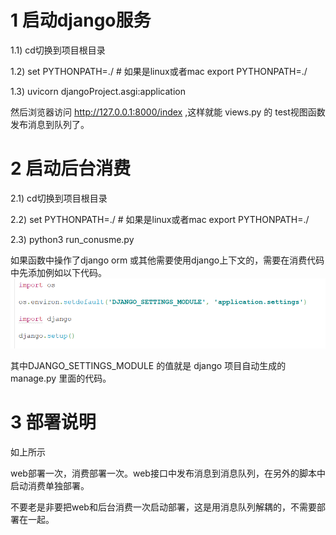 # 1 启动django服务

1.1) cd切换到项目根目录 

1.2) set  PYTHONPATH=./       # 如果是linux或者mac  export PYTHONPATH=./ 

1.3) uvicorn djangoProject.asgi:application


然后浏览器访问 http://127.0.0.1:8000/index  ,这样就能 views.py 的 test视图函数发布消息到队列了。


# 2 启动后台消费

2.1) cd切换到项目根目录 

2.2) set  PYTHONPATH=./  # 如果是linux或者mac  export PYTHONPATH=./ 

2.3)  python3 run_conusme.py



如果函数中操作了django orm 或其他需要使用django上下文的，需要在消费代码中先添加例如以下代码。
![pics/img.png](pics/img.png)


其中DJANGO_SETTINGS_MODULE 的值就是  django 项目自动生成的 manage.py 里面的代码。 



# 3 部署说明

如上所示

web部署一次，消费部署一次。web接口中发布消息到消息队列，在另外的脚本中启动消费单独部署。

不要老是非要把web和后台消费一次启动部署，这是用消息队列解耦的，不需要部署在一起。


